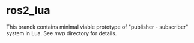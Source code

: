 # ros2_lua

This branck contains minimal viable prototype of
"publisher - subscriber" system in Lua. See _mvp_ directory
for details.

